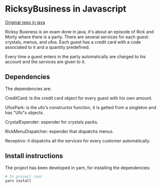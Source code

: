 # RicksyBusiness in Javascript

[Original repo in java](https://github.com/jsamosfbmoll/ExamenRicksyBusiness)

Ricksy Business is an exam done in java, it's about an episode of Rick and Morty where there is a party. There are several services for each guest: crystals, menus, and ufos. Each guest has a credit card with a code associated to it and a quantity predefined.

Every time a guest enters in the party automatically are charged to his account and the services are given to it.

## Dependencies

The dependencies are:

CreditCard: Is the credit card object for every guest with his own amount.

UfosPark: is the ufo's constructor function, it is getted from a singleton and has "Ufo"s objects.

CrystalExpender: expender for crystals packs.

RickMenuDispatcher: expender that dispatchs menus.

Receptivo: it dispatchs all the services for every customer automatically.

## Install instructions

The project has been developed in yarn, for installing the dependencies:

```bash
# In project root
yarn install
```
